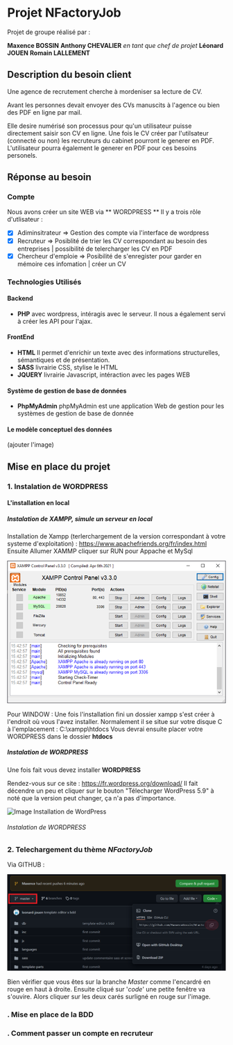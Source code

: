# Projet NFactoryJob

Projet de groupe réalisé par :

**Maxence BOSSIN**
**Anthony CHEVALIER** _en tant que chef de projet_
**Léonard JOUEN**
**Romain LALLEMENT**

## Description du besoin client

Une agence de recrutement cherche à mordeniser sa lecture de CV.

Avant les personnes devait envoyer des CVs manuscits à l'agence ou bien des PDF en ligne par mail.

Elle desire numérisé son processus pour qu'un utilisateur puisse directement saisir son CV en ligne.
Une fois le CV créer par l'utilsateur (connecté ou non) les recruteurs du cabinet pourront le generer en PDF. L'utilisateur pourra également le generer en PDF pour ces besoins personels.

## Réponse au besoin

### Compte

Nous avons créer un site WEB via ** WORDPRESS **
Il y a trois rôle d'utlisateur :

- [x] Adiminsitrateur => Gestion des compte via l'interface de wordpress
- [x] Recruteur => Posiblité de trier les CV correspondant au besoin des entreprises | possibilité de telercharger les CV en PDF
- [x] Chercheur d'emploie => Posibilité de s'enregister pour garder en mémoire ces infomation | créer un CV

### Technologies Utilisés

#### Backend

- **PHP** avec wordpress, intéragis avec le serveur. Il nous a également servi à créer les API pour l'ajax.

#### FrontEnd

- **HTML** Il permet d'enrichir un texte avec des informations structurelles, sémantiques et de présentation.
- **SASS** livrairie CSS, stylise le HTML
- **JQUERY** livrairie Javascript, intéraction avec les pages WEB

#### Système de gestion de base de données

- **PhpMyAdmin** phpMyAdmin est une application Web de gestion pour les systèmes de gestion de base de donnée

#### Le modèle conceptuel des données

(ajouter l'image)

## Mise en place du projet

### 1. Instalation de **WORDPRESS**

#### L'installation en local

##### Instalation de XAMPP, simule un serveur en local

Installation de Xampp (terlerchargement de la version correspondant à votre systeme d'exploitation) : https://www.apachefriends.org/fr/index.html
Ensuite Allumer XAMMP cliquer sur RUN pour Appache et MySql

![Image XAMP](https://github.com/MaxenceBossin/NFactoryJob/blob/Maxence/imageReadMe/XAMP.PNG)

Pour WINDOW :
Une fois l'installation fini un dossier xampp s'est créer à l'endroit où vous l'avez installer.
Normalement il se situe sur votre disque C à l'emplacement : C:\xampp\htdocs
Vous devrai ensuite placer votre WORDPRESS dans le dossier **htdocs**

##### Instalation de WORDPRESS

Une fois fait vous devez installer **WORDPRESS**

Rendez-vous sur ce site : https://fr.wordpress.org/download/
Il fait décendre un peu et cliquer sur le bouton "Télecharger WordPress 5.9"
à noté que la version peut changer, ça n'a pas d'importance.

![Image Installation de WordPress](https://github.com/MaxenceBossin/NFactoryJob/blob/Maxence/wordpressInstallation.PNG)

###### Instalation de WORDPRESS

### 2. Telechargement du thème _NFactoryJob_

Via GITHUB :

![Image GIT CLONE](https://github.com/MaxenceBossin/NFactoryJob/blob/Maxence/imageReadMe/gitClone.png)

Bien vérifier que vous êtes sur la branche _*Master*_ comme l'encardré en rouge en haut à droite.
Ensuite cliqué sur '_code_' une petite fenêtre va s'ouvire. Alors cliquer sur les deux carés surligné en rouge sur l'image.

### . Mise en place de la BDD

### . Comment passer un compte en recruteur
